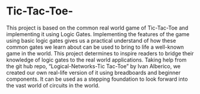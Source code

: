 # Tic-Tac-Toe-

This project is based on the common real world game of 
Tic-Tac-Toe and implementing it using Logic Gates. 
Implementing the features of the game using basic logic gates 
gives us a practical understand of how these common gates we 
learn about can be used to bring to life a well-known game in 
the world. This project determines to inspire readers to bridge 
their knowledge of logic gates to the real world applications. 
Taking help from the git hub repo, “Logical-Networks-Tic
Tac-Toe” by Ivan Alberico, we created our own real-life 
version of it using breadboards and beginner components. It 
can be used as a stepping foundation to look forward into the 
vast world of circuits in the world.
